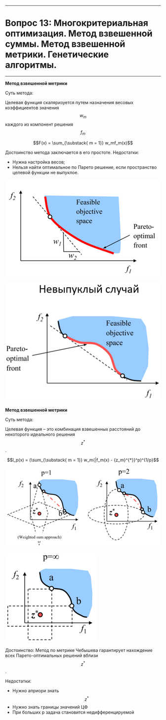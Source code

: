___
# Вопрос 13: Многокритериальная оптимизация. Метод взвешенной суммы. Метод взвешенной метрики. Генетические алгоритмы.
___

**Метод взвешенной метрики**

Суть метода:

 Целевая функция скаляризуется путем назначения весовых коэффициентов значения $$w_m$$ каждого из компонент решения $$f_m$$

$$F(x) = \sum_{\substack{ m = 1}} w_mf_m(x)$$

Достоинство метода заключается в его простоте. Недостатки:

* Нужна настройка весов;
* Нельзя найти оптимальное по Парето решение, если пространство целевой функции не выпуклое.

![standarts](../resources/imgs/13_1.png)

![standarts](../resources/imgs/13_2.png)

**Метод взвешенной метрики**

Суть метода:

Целевая функция – это комбинация взвешенных расстояний до некоторого идеального решения $$z^{*}$$.

$$l_p(x) = (\sum_{\substack{ m = 1}} w_m{|f_m(x) - {z_m}^{*}}^p)^{1/p}$$


![standarts](../resources/imgs/13_3.png)

![standarts](../resources/imgs/13_4.png)

Достоинство: Метод по метрике Чебышева гарантирует нахождение всех Парето-оптимальных решений вблизи $$z^{*}$$.

Недостатки:
* Нужно априори знать $$z^{*}$$
* Нужно знать границы значений ЦФ
* При больших p задача становится недифференцируемой
